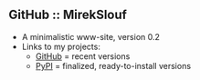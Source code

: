 GitHub :: MirekSlouf
--------------------

* A minimalistic www-site, version 0.2
* Links to my projects:
  - [GitHub](https://github.com/mirekslouf?tab=repositories) = recent versions 
  - [PyPI](https://pypi.org/user/MirekS) = finalized, ready-to-install versions

<!---
mirekslouf/mirekslouf is a ✨ special ✨ repository because its `README.md` (this file) appears on your GitHub profile.
You can click the Preview link to take a look at your changes.
--->
